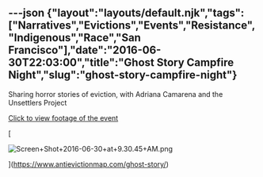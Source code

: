 ---json
{"layout":"layouts/default.njk","tags":["Narratives","Evictions","Events","Resistance","Indigenous","Race","San Francisco"],"date":"2016-06-30T22:03:00","title":"Ghost Story Campfire Night","slug":"ghost-story-campfire-night"}
---

Sharing horror stories of eviction, with Adriana Camarena and the Unsettlers Project

[Click to view footage of the event](https://www.antievictionmap.com/ghost-story/)

[

![Screen+Shot+2016-06-30+at+9.30.45+AM.png](https://images.squarespace-cdn.com/content/v1/52b7d7a6e4b0b3e376ac8ea2/1514070202336-H7H3OE84RFGZ5Q12U2M0/ke17ZwdGBToddI8pDm48kGUB2BkdMVlSrGGSjLe2HKkUqsxRUqqbr1mOJYKfIPR7LoDQ9mXPOjoJoqy81S2I8N_N4V1vUb5AoIIIbLZhVYxCRW4BPu10St3TBAUQYVKcClswBEZJGn-C18-LLVh833E-c6Ho8zwka-qbrYWWA1mbyRKInNBXNcQ08umqftxd/Screen%2BShot%2B2016-06-30%2Bat%2B9.30.45%2BAM.png)

](https://www.antievictionmap.com/ghost-story/)